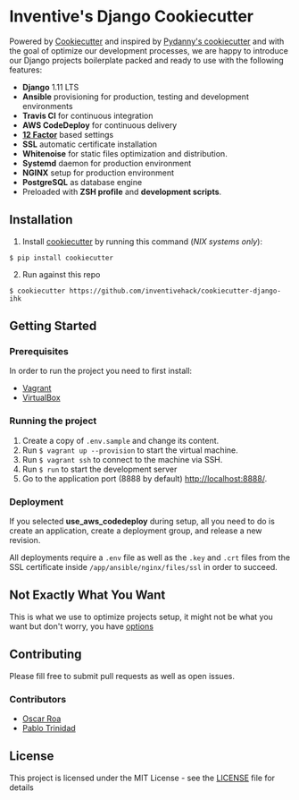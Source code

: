 # Inventive's Django Cookiecutter

Powered by [Cookiecutter](https://github.com/audreyr/cookiecutter) and inspired by
[Pydanny's cookiecutter](https://github.com/pydanny/cookiecutter-django) and with the
goal of optimize our development processes, we are happy to introduce our Django projects boilerplate packed and ready to use with the following features:

* **Django** 1.11 LTS
* **Ansible** provisioning for production, testing and development environments
* **Travis CI** for continuous integration
* **AWS CodeDeploy** for continuous delivery
* [**12 Factor**](https://12factor.net/) based settings
* **SSL** automatic certificate installation
* **Whitenoise** for static files optimization and distribution.
* **Systemd** daemon for production environment
* **NGINX** setup for production environment
* **PostgreSQL** as database engine
* Preloaded with **ZSH profile** and **development scripts**.

## Installation

1. Install [cookiecutter](https://github.com/audreyr/cookiecutter) by running this
command (*NIX systems only*):

```
$ pip install cookiecutter
```

2. Run against this repo

```
$ cookiecutter https://github.com/inventivehack/cookiecutter-django-ihk
```

## Getting Started

### Prerequisites

In order to run the project you need to first install:

* [Vagrant](https://vagrantup.com/)
* [VirtualBox](https://www.virtualbox.org/)

### Running the project

1. Create a copy of `.env.sample` and change its content.
2. Run `$ vagrant up --provision` to start the virtual machine.
3. Run `$ vagrant ssh` to connect to the machine via SSH.
4. Run `$ run` to start the development server
5. Go to the application port (8888 by default) [http://localhost:8888/](http://localhost:8888/).

### Deployment

If you selected **use_aws_codedeploy** during setup, all you need to do is create an
application, create a deployment group, and release a new revision.

All deployments require a `.env` file as well as the `.key` and `.crt` files from the
SSL certificate inside `/app/ansible/nginx/files/ssl` in order to succeed.

## Not Exactly What You Want

This is what we use to optimize projects setup, it might not be what you want but don't worry, you have [options](http://cookiecutter.readthedocs.io/en/latest/readme.html#python-django)

## Contributing

Please fill free to submit pull requests as well as open issues.

### Contributors

* [Oscar Roa](https://github.com/OscaRoa)
* [Pablo Trinidad](https://github.com/pablotrinidad)

## License

This project is licensed under the MIT License - see the [LICENSE](LICENSE) file for details
